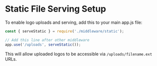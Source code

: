 
# Static File Serving Setup

To enable logo uploads and serving, add this to your main app.js file:

```javascript
const { serveStatic } = require('./middleware/static');

// Add this line after other middleware
app.use('/uploads', serveStatic());
```

This will allow uploaded logos to be accessible via `/uploads/filename.ext` URLs.
